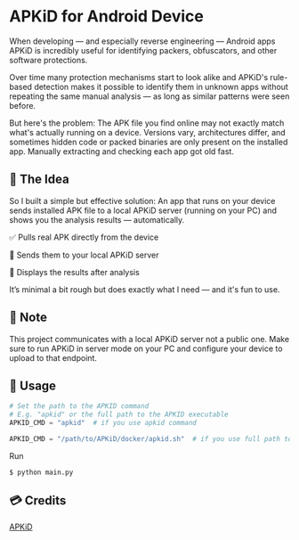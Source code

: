 # APKiD for Android Device

When developing — and especially reverse engineering — Android apps APKiD is incredibly useful for identifying packers, obfuscators, and other software protections.

Over time many protection mechanisms start to look alike and APKiD's rule-based detection makes it possible to identify them in unknown apps without repeating the same manual analysis — as long as similar patterns were seen before.

But here's the problem:
The APK file you find online may not exactly match what's actually running on a device. Versions vary, architectures differ, and sometimes hidden code or packed binaries are only present on the installed app.
Manually extracting and checking each app got old fast.

## 🚀 The Idea
So I built a simple but effective solution:
An app that runs on your device sends installed APK file to a local APKiD server (running on your PC) and shows you the analysis results — automatically.

✅ Pulls real APK directly from the device

🔁 Sends them to your local APKiD server

🧾 Displays the results after analysis

It’s minimal a bit rough but does exactly what I need — and it's fun to use.

## 📡 Note
This project communicates with a local APKiD server not a public one.
Make sure to run APKiD in server mode on your PC and configure your device to upload to that endpoint.

## 📜 Usage

```python
# Set the path to the APKID command
# E.g. "apkid" or the full path to the APKID executable
APKID_CMD = "apkid"  # if you use apkid command

APKID_CMD = "/path/to/APKiD/docker/apkid.sh"  # if you use full path to the APKID executable (docker)
```

Run

```shell
$ python main.py
```

## 💳 Credits

[APKiD](https://github.com/rednaga/APKiD)
